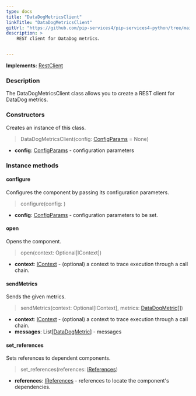 ```yaml
---
type: docs
title: "DataDogMetricsClient"
linkTitle: "DataDogMetricsClient"
gitUrl: "https://github.com/pip-services4/pip-services4-python/tree/main/pip-services4-datadog-python"
description: >
    REST client for DataDog metrics.


---
```


**Implements:** [RestClient](../../../http/clients/rest_client)

### Description

The DataDogMetricsClient class allows you to create a REST client for DataDog metrics.



### Constructors
Creates an instance of this class.

> DataDogMetricsClient(config: [ConfigParams](../../../components/config/config_params) = None)

- **config**: [ConfigParams](../../../components/config/config_params) - configuration parameters


### Instance methods

#### configure
Configures the component by passing its configuration parameters. 

> configure(config: [](../../../components/config/config_params))

- **config**: [ConfigParams](../../../components/config/config_params) - configuration parameters to be set.

#### open
Opens the component.

> open(context: Optional[IContext])

- **context**: [IContext](../../../components/context/icontext) - (optional) a context to trace execution through a call chain.

#### sendMetrics
Sends the given metrics.

> sendMetrics(context: Optional[IContext], metrics: [DataDogMetric[]](../datadog_metric))

- **context**: [IContext](../../../components/context/icontext) - (optional) a context to trace execution through a call chain.
- **messages**: List[[DataDogMetric](../datadog_metric)] - messages

#### set_references
Sets references to dependent components.

> set_references(references: [IReferences](../../../components/refer/ireferencescommons/refer/ireferences))

- **references**: [IReferences](../../../components/refer/ireferences) - references to locate the component's dependencies.
